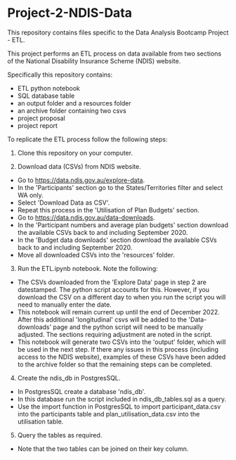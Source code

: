 # Project-2-NDIS-Data

This repository contains files specific to the Data Analysis Bootcamp Project - ETL.

This project performs an ETL process on data available from two sections of the National Disability Insurance Scheme (NDIS) website.

Specifically this repository contains:
* ETL python notebook
* SQL database table
* an output folder and a resources folder
* an archive folder containing two csvs
* project proposal
* project report

To replicate the ETL process follow the following steps:

1. Clone this repository on your computer.

2. Download data (CSVs) from NDIS website.
- Go to https://data.ndis.gov.au/explore-data.
- In the 'Participants' section go to the States/Territories filter and select WA only.
- Select 'Download Data as CSV'.
- Repeat this process in the 'Utilisation of Plan Budgets' section.
- Go to https://data.ndis.gov.au/data-downloads.
- In the 'Participant numbers and average plan budgets' section download the available CSVs back to and including September 2020.
- In the 'Budget data downloads' section download the available CSVs back to and including September 2020.
- Move all downloaded CSVs into the 'resources' folder.

3. Run the ETL.ipynb notebook. Note the following:
- The CSVs downloaded from the 'Explore Data' page in step 2 are datestamped. The python script accounts for this. However, if you download the CSV on a different day to when you run the script you will need to manually enter the date.
- This notebook will remain current up until the end of December 2022. After this additional 'longitudinal' csvs will be added to the 'Data-downloads' page and the python script will need to be manually adjusted. The sections requiring adjustment are noted in the script.
- This notebook will generate two CSVs into the 'output' folder, which will be used in the next step. If there any issues in this process (including access to the NDIS website), examples of these CSVs have been added to the archive folder so that the remaining steps can be completed.

4. Create the ndis_db in PostgresSQL.
- In PostgresSQL create a database 'ndis_db'.
- In this database run the script included in ndis_db_tables.sql as a query.
- Use the import function in PostgresSQL to import participant_data.csv into the participants table and plan_utilisation_data.csv into the utilisation table.

5. Query the tables as required.
- Note that the two tables can be joined on their key column.






